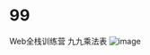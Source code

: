 # 99
Web全栈训练营 九九乘法表
![image](https://github.com/blossomwave/99/assets/20372124/7971414e-75fc-4f1c-8734-546abe0e9486)

